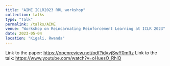 ```yaml
---
title: "AIME ICLR2023 RRL workshop"
collection: talks
type: "Talk"
permalink: /talks/AIME
venue: "Workshop on Reincarnating Reinforcement Learning at ICLR 2023"
date: 2023-05-04
location: "Kigali, Rwanda"
---
```


Link to the paper: https://openreview.net/pdf?id=vjSwY0mftz
Link to the talk: https://www.youtube.com/watch?v=oHuesO_RhlQ
